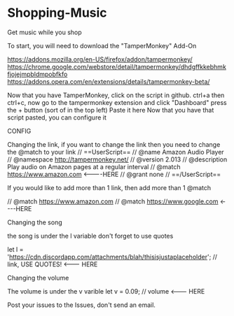 # Shopping-Music
Get music while you shop

To start, you will need to download the "TamperMonkey" Add-On

https://addons.mozilla.org/en-US/firefox/addon/tampermonkey/
https://chrome.google.com/webstore/detail/tampermonkey/dhdgffkkebhmkfjojejmpbldmpobfkfo
https://addons.opera.com/en/extensions/details/tampermonkey-beta/

Now that you have TamperMonkey, click on the script in github. ctrl+a then ctrl+c, now go to the tampermonkey extension and click "Dashboard" press the + button (sort of in the top left) Paste it here
Now that you have that script pasted, you can configure it

CONFIG

Changing the link, if you want to change the link then you need to change the @match to your link
// ==UserScript==
// @name         Amazon Audio Player
// @namespace    http://tampermonkey.net/
// @version      2.013
// @description  Play audio on Amazon pages at a regular interval
// @match        https://www.amazon.com  <----HERE
// @grant        none
// ==/UserScript==

If you would like to add more than 1 link, then add more than 1 @match

// @match        https://www.amazon.com 
// @match        https://www.google.com  <----HERE

Changing the song

the song is under the l variable
don't forget to use quotes 

let l = 'https://cdn.discordapp.com/attachments/blah/thisisjustaplaceholder'; // link, USE QUOTES! <--- HERE

Changing the volume

The volume is under the v varible
let v = 0.09; // volume <--- HERE


Post your issues to the Issues, don't send an email.
